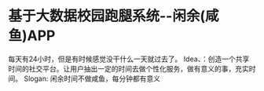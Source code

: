 # 基于大数据校园跑腿系统--闲余(咸鱼)APP

每天有24小时，但是有时候感觉没干什么一天就过去了。
Idea、：创造一个共享时间的社交平台。让用户抽出一定的时间去做个性化服务，做有意义的事，充实时间。
Slogan: 闲余时间不做咸鱼，每分钟都有意义
